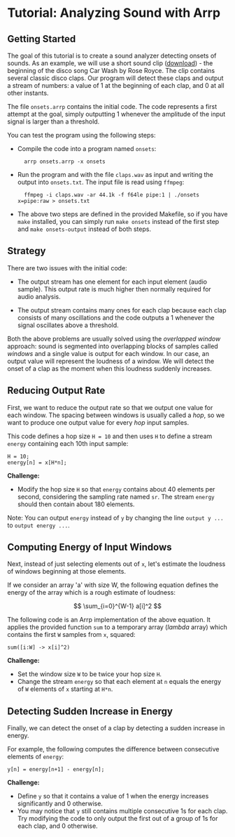 # Tutorial: Analyzing Sound with Arrp

## Getting Started

The goal of this tutorial is to create a sound analyzer detecting onsets of sounds. As an example, we will use a short sound clip ([download](https://jakob-leben.s3-us-west-2.amazonaws.com/paw2019/claps.wav)) - the beginning of the disco song Car Wash by Rose Royce. The clip contains several classic disco claps. Our program will detect these claps and output a stream of numbers: a value of 1 at the beginning of each clap, and 0 at all other instants.

The file `onsets.arrp` contains the initial code. The code represents a first attempt at the goal, simply outputting 1 whenever the amplitude of the input signal is larger than a threshold.

You can test the program using the following steps:

- Compile the code into a program named `onsets`:

        arrp onsets.arrp -x onsets

- Run the program and with the file `claps.wav` as input and writing the output into `onsets.txt`. The input file is read using `ffmpeg`:

        ffmpeg -i claps.wav -ar 44.1k -f f64le pipe:1 | ./onsets x=pipe:raw > onsets.txt

- The above two steps are defined in the provided Makefile, so if you have `make` installed, you can simply run `make onsets` instead of the first step and `make onsets-output` instead of both steps.

## Strategy

There are two issues with the initial code:

- The output stream has one element for each input element (audio sample). This output rate is much higher then normally required for audio analysis.

- The output stream contains many ones for each clap because each clap consists of many oscillations and the code outputs a 1 whenever the signal oscillates above a threshold.

Both the above problems are usually solved using the *overlapped window* approach: sound is segmented into overlapping blocks of samples called *windows* and a single value is output for each window. In our case, an output value will represent the loudness of a window. We will detect the onset of a clap as the moment when this loudness suddenly increases.

## Reducing Output Rate

First, we want to reduce the output rate so that we output one value for each window. The spacing between windows is usually called a *hop*, so we want to produce one output value for every *hop* input samples.

This code defines a hop size `H = 10` and then uses `H` to define a stream `energy` containing each 10th input sample:

    H = 10;
    energy[n] = x[H*n];

**Challenge:**

- Modify the hop size `H` so that `energy` contains about 40 elements per second, considering the sampling rate named `sr`. The stream `energy` should then contain about 180 elements.

Note: You can output `energy` instead of `y` by changing the line `output y ...` to `output energy ...`.


## Computing Energy of Input Windows

Next, instead of just selecting elements out of `x`, let's estimate the loudness of windows beginning at those elements.

If we consider an array 'a' with size W, the following equation defines the energy of the array which is a rough estimate of loudness:

$$
  \sum_{i=0}^{W-1} a[i]^2
$$

The following code is an Arrp implementation of the above equation. It applies the provided function `sum` to a temporary array (*lambda* array) which contains the first `W` samples from `x`, squared:

    sum([i:W] -> x[i]^2)

**Challenge:**

- Set the window size `W` to be twice your hop size `H`.
- Change the stream `energy` so that each element at `n` equals the energy of `W` elements of `x` starting at `H*n`.


## Detecting Sudden Increase in Energy

Finally, we can detect the onset of a clap by detecting a sudden increase in energy.

For example, the following computes the difference between consecutive elements of `energy`:

    y[n] = energy[n+1] - energy[n];

**Challenge:**

- Define `y` so that it contains a value of 1 when the energy increases significantly and 0 otherwise.
- You may notice that `y` still contains multiple consecutive 1s for each clap. Try modifying the code to only output the first out of a group of 1s for each clap, and 0 otherwise.
